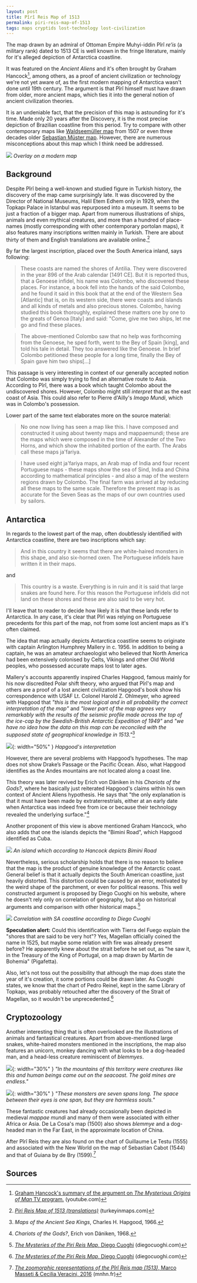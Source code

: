 ```yaml
---
layout: post
title: Pîrî Reis Map of 1513
permalink: piri-reis-map-of-1513
tags: maps cryptids lost-technology lost-civilization
---
```


  The map drawn by an admiral of Ottoman Empire Muhyi-iddin Pîrî *re‘is* (a military rank) dated to 1513 CE is well known in the fringe literature, mainly for it's alleged depiction of Antarctica coastline.

  It was featured on the *Ancient Aliens* and it's often brought by Graham Hancock[^hancock], among others, as a proof of ancient civilization or technology we're not yet aware of, as the first modern mapping of Antarctica wasn't done until 19th century.  The argument is that Pîrî himself must have drawn from older, more ancient maps, which ties it into the general notion of ancient civilization theories.

  It is an undeniable fact, that the precision of this map is astounding for it's time.  Made only 20 years after the Discovery, it is the most precise depiction of Brazilian coastline from this period.  Try to compare with other contemporary maps like [Waldseemüller map](https://en.wikipedia.org/wiki/Waldseem%C3%BCller_map) from 1507 or even three decades older [Sebastian Müster map](https://www.thedigitalgallery.org/images/255).  However, there are numerous misconceptions about this map which I think need be addressed.

![](/i/PiriReis/overlay.jpg) *Overlay on a modern map*

## Background

  Despite Pîrî being a well-known and studied figure in Turkish history, the discovery of the map came surprisingly late.  It was discovered by the Director of National Museums, Halil Etem Edhem only in 1929, when the Topkapı Palace in Istanbul was repurposed into a museum.  It seems to be just a fraction of a bigger map.  Apart from numerous illustrations of ships, animals and even mythical creatures, and more than a hundred of place-names (mostly corresponding with other contemporary portolan maps), it also features many inscriptions written mainly in Turkish.  There are about thirty of them and English translations are available online.[^translation]

  By far the largest inscription, placed over the South America inland, says following:

> These coasts are named the shores of Antilia. They were discovered in the year 896 of the Arab calendar [1491 CE]. But it is reported thus, that a Genoese infidel, his name was Colombo, who discovered these places. For instance, a book fell into the hands of the said Colombo, and he found it said in this book that at the end of the Western Sea [Atlantic] that is, on its western side, there were coasts and islands and all kinds of metals and also precious stones. Colombo, having studied this book thoroughly, explained these matters one by one to the greats of Genoa [Italy] and said: "Come, give me two ships, let me go and find these places.

> The above-mentioned Colombo saw that no help was forthcoming from the Genoese, he sped forth, went to the Bey of Spain [king], and told his tale in detail. They too answered like the Genoese. In brief Colombo petitioned these people for a long time, finally the Bey of Spain gave him two ships[…]

  This passage is very interesting in context of our generally accepted notion that Colombo was simply trying to find an alternative route to Asia.  According to Pîrî, there was a book which taught Colombo about the undiscovered shores.  However, Colombo might still *interpret* that as the east coast of Asia.  This could also refer to Pierre d'Ailly's *Imago Mundi*, which was in Colombo's possession.

  Lower part of the same text elaborates more on the source material:

> No one now living has seen a map like this. I have composed and constructed it using about twenty maps and mappaemundi; these are the maps which were composed in the time of Alexander of the Two Horns, and which show the inhabited portion of the earth. The Arabs call these maps ja'fariya.

>  I have used eight ja'fariya maps, an Arab map of India and four recent Portuguese maps - these maps show the sea of Sind, India and China according to mathematical principles - and also a map of the western regions drawn by Colombo. The final farm was arrived at by reducing all these maps to the same scale. Therefore the present map is as accurate for the Seven Seas as the maps of our own countries used by sailors.


## Antarctica

  In regards to the lowest part of the map, often doubtlessly identified with Antarctica coastline, there are two inscriptions which say:

> And in this country it seems that there are white-haired monsters in this shape, and also six-horned oxen. The Portuguese infidels have written it in their maps.

  and

> This country is a waste. Everything is in ruin and it is said that large snakes are found here. For this reason the Portuguese infidels did not land on these shores and these are also said to be very hot.

  I'll leave that to reader to decide how likely it is that these lands refer to Antarctica. In any case, it's clear that Pîrî was relying on Portuguese precedents for this part of the map, not from some lost ancient maps as it's often claimed.

  The idea that map actually depicts Antarctica coastline seems to originate with captain Arlington Humphrey Mallery in c. 1956.  In addition to being a captain, he was an amateur archaeologist who believed that North America had been extensively colonised by Celts, Vikings and other Old World peoples, who possessed accurate maps lost to later ages.

  Mallery's accounts apparently inspired Charles Hapgood, famous mainly for his now discredited Polar shift theory, who argued that Pîrî's map and others are a proof of a lost ancient civilization Hapgood's book show his correspondence with USAF Lt. Colonel Harold Z. Ohlmeyer, who agreed with Hapgood that *"this is the most logical and in all probability the correct interpretation of the map"* and *"lower part of the map agrees very remarkably with the results of the seismic profile made across the top of the ice-cap by the Swedish-British Antarctic Expedition of 1949"* and *"we have no idea how the data on this map can be reconciled with the supposed state of geographical knowledge in 1513."*[^hapgood]

  ![](/i/PiriReis/hapgood.jpg){: width="50%" } *Hapgood's interpretation*

  However, there are several problems with Hapgood’s hypotheses.  The map does not show Drake’s Passage or the Pacific Ocean. Also, what Hapgood identifies as the Andes mountains are not located along a coast line.  

  This theory was later revived by Erich von Däniken in his *Chariots of the Gods?*, where he basically just reiterated Hapgood's claims within his own context of Ancient Aliens hypothesis.  He says that "the only explanation is that it must have been made by extraterrestrials, either at an early date when Antarctica was indeed free from ice or because their technology revealed the underlying surface."[^daniken]

  Another proponent of this view is above mentioned Graham Hancock, who also adds that one the islands depicts the "Bimini Road", which Hapgood identified as Cuba.

  ![](/i/PiriReis/bimini_road.jpg) *An island which according to Hancock depicts Bimini Road*

  Nevertheless, serious scholarship holds that there is no reason to believe that the map is the product of genuine knowledge of the Antarctic coast.  General belief is that it actually depicts the South American coastline, just heavily distorted.  This distortion could be caused by an error, motivated by the weird shape of the parchment, or even for political reasons.  This well constructed argument is proposed by Diego Cuoghi on his website, where he doesn't rely only on correlation of geography, but also on historical arguments and comparison with other historical maps.[^cuoghi]

  ![](/i/PiriReis/piri_brazil.gif) *Correlation with SA coastline according to Diego Cuoghi*

  **Speculation alert:** Could this identification with Tierra del Fuego explain the "shores that are said to be very hot"?  Yes, Magellan officially coined the name in 1525, but maybe some relation with fire was already present before?  He apparently knew about the strait before he set out, as "he saw it, in the Treasury of the King of Portugal, on a map drawn by Martin de Bohemia" (Pigafetta).

  Also, let's not toss out the possibility that although the map does state the year of it's creation, it some portions could be drawn later.  As Cuoghi states, we know that the chart of Pedro Reinel, kept in the same Library of Topkapı, was probably retouched after the discovery of the Strait of Magellan, so it wouldn't be unprecedented.[^cuoghi]


## Cryptozoology

  Another interesting thing that is often overlooked are the illustrations of animals and fantastical creatures.  Apart from above-mentioned large snakes, white-haired monsters mentioned in the inscriptions, the map also features an unicorn, monkey dancing with what looks to be a dog-headed man, and a head-less creature reminiscent of *blemmyes*.

  ![](/i/PiriReis/dancing_beasts.jpg){: width="30%" } *"In the mountains of this territory were creatures like this and human beings came out on the seacoast. The gold mines are endless."*

  ![](/i/PiriReis/blemmye.jpg){: width="30%" } *"These monsters are seven spans long. The space between their eyes is one span, but they are harmless souls."*

  These fantastic creatures had already occasionally been depicted in medieval *mappae mundi* and many of them were associated with either Africa or Asia.  De La Cosa's map (1500) also shows *blemmye* and a dog-headed man in the Far East, in the approximate location of China.

  After Pîrî Reis they are also found on the chart of Guillaume Le Testu (1555) and associated with the New World on the map of Sebastian Cabot (1544) and that of Guiana by de Bry (1599).[^masseti]


## Sources

[^hancock]: [Graham Hancock's summary of the argument on *The Mysterious Origins of Man* TV program.](https://www.youtube.com/watch?v=Qt2GYyGTXTs) (youtube.com)

[^translation]: [*Piri Reis Map of 1513 (translations)*](http://turkeyinmaps.com/piri.html) (turkeyinmaps.com)

[^hapgood]: *Maps of the Ancient Sea Kings*, Charles H. Hapgood, 1966.

[^daniken]: *Chariots of the Gods?*, Erich von Däniken, 1968.

[^cuoghi]: [*The Mysteries of the Piri Reis Map*, Diego Cuoghi](https://www.diegocuoghi.com/Piri_Reis/PiriReis_eng.htm) (diegocuoghi.com)

[^masseti]: [*The zoomorphic representations of the Pîrî Reis map (1513)*, Marco Masseti & Cecilia Veracini, 2016](https://sciencepress.mnhn.fr/en/periodiques/anthropozoologica/51/1/les-representations-zoomorphiques-de-la-carte-de-piri-reis-1513) (mnhn.fr)
